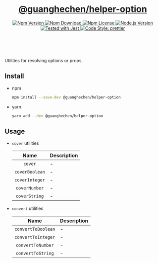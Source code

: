 <header>
  <h1 align="center">
    <a href="https://github.com/guanghechen/node-scaffolds/tree/release-2.x.x/packages/helper-option#readme">@guanghechen/helper-option</a>
  </h1>
  <div align="center">
    <a href="https://www.npmjs.com/package/@guanghechen/helper-option">
      <img
        alt="Npm Version"
        src="https://img.shields.io/npm/v/@guanghechen/helper-option.svg"
      />
    </a>
    <a href="https://www.npmjs.com/package/@guanghechen/helper-option">
      <img
        alt="Npm Download"
        src="https://img.shields.io/npm/dm/@guanghechen/helper-option.svg"
      />
    </a>
    <a href="https://www.npmjs.com/package/@guanghechen/helper-option">
      <img
        alt="Npm License"
        src="https://img.shields.io/npm/l/@guanghechen/helper-option.svg"
      />
    </a>
    <a href="https://github.com/nodejs/node">
      <img
        alt="Node.js Version"
        src="https://img.shields.io/node/v/@guanghechen/helper-option"
      />
    </a>
    <a href="https://github.com/facebook/jest">
      <img
        alt="Tested with Jest"
        src="https://img.shields.io/badge/tested_with-jest-9c465e.svg"
      />
    </a>
    <a href="https://github.com/prettier/prettier">
      <img
        alt="Code Style: prettier"
        src="https://img.shields.io/badge/code_style-prettier-ff69b4.svg?style=flat-square"
      />
    </a>
  </div>
</header>
<br/>

Utilities for resolving options or props.

## Install

* npm

  ```bash
  npm install --save-dev @guanghechen/helper-option
  ```

* yarn

  ```bash
  yarn add --dev @guanghechen/helper-option
  ```

## Usage

* `cover` utilities

  Name                  | Description
  :--------------------:|:---------------------------------------
  `cover`               | -
  `coverBoolean`        | -
  `coverInteger`        | -
  `coverNumber`         | -
  `coverString`         | -

* `convert` utilities

  Name                  | Description
  :--------------------:|:---------------------------------------
  `convertToBoolean`    | -
  `convertToInteger`    | -
  `convertToNumber`     | -
  `convertToString`     | -


[homepage]: https://github.com/guanghechen/node-scaffolds/tree/release-2.x.x/packages/helper-option#readme
